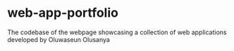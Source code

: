 # web-app-portfolio
The codebase of the webpage showcasing a collection of web applications developed by Oluwaseun Olusanya
